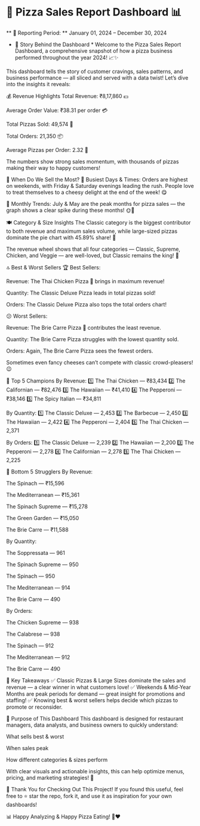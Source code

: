 # 🍕 Pizza Sales Report Dashboard 📊

** 📅 Reporting Period: ** 
January 01, 2024 – December 30, 2024

* 📖 Story Behind the Dashboard *
Welcome to the Pizza Sales Report Dashboard, a comprehensive snapshot of how a pizza business performed throughout the year 2024! 📈✨

This dashboard tells the story of customer cravings, sales patterns, and business performance — all sliced and served with a data twist! Let’s dive into the insights it reveals:

💰 Revenue Highlights
Total Revenue: ₹8,17,860 💵

Average Order Value: ₹38.31 per order 💳

Total Pizzas Sold: 49,574 🍕

Total Orders: 21,350 📦

Average Pizzas per Order: 2.32 🧾

The numbers show strong sales momentum, with thousands of pizzas making their way to happy customers!

📅 When Do We Sell the Most?
🔹 Busiest Days & Times:
Orders are highest on weekends, with Friday & Saturday evenings leading the rush. People love to treat themselves to a cheesy delight at the end of the week! 😋

🔹 Monthly Trends:
July & May are the peak months for pizza sales — the graph shows a clear spike during these months! 🌞🍕

🍽️ Category & Size Insights
The Classic category is the biggest contributor to both revenue and maximum sales volume, while large-sized pizzas dominate the pie chart with 45.89% share! 🍕

The revenue wheel shows that all four categories — Classic, Supreme, Chicken, and Veggie — are well-loved, but Classic remains the king! 👑

🔝 Best & Worst Sellers
🏆 Best Sellers:

Revenue: The Thai Chicken Pizza 🍗 brings in maximum revenue!

Quantity: The Classic Deluxe Pizza leads in total pizzas sold!

Orders: The Classic Deluxe Pizza also tops the total orders chart!

😕 Worst Sellers:

Revenue: The Brie Carre Pizza 🧀 contributes the least revenue.

Quantity: The Brie Carre Pizza struggles with the lowest quantity sold.

Orders: Again, The Brie Carre Pizza sees the fewest orders.

Sometimes even fancy cheeses can’t compete with classic crowd-pleasers! 😉

🥇 Top 5 Champions
By Revenue:
1️⃣ The Thai Chicken — ₹83,434
2️⃣ The Californian — ₹82,476
3️⃣ The Hawaiian — ₹41,410
4️⃣ The Pepperoni — ₹38,146
5️⃣ The Spicy Italian — ₹34,811

By Quantity:
1️⃣ The Classic Deluxe — 2,453
2️⃣ The Barbecue — 2,450
3️⃣ The Hawaiian — 2,422
4️⃣ The Pepperoni — 2,404
5️⃣ The Thai Chicken — 2,371

By Orders:
1️⃣ The Classic Deluxe — 2,239
2️⃣ The Hawaiian — 2,200
3️⃣ The Pepperoni — 2,278
4️⃣ The Californian — 2,278
5️⃣ The Thai Chicken — 2,225

🥄 Bottom 5 Strugglers
By Revenue:

The Spinach — ₹15,596

The Mediterranean — ₹15,361

The Spinach Supreme — ₹15,278

The Green Garden — ₹15,050

The Brie Carre — ₹11,588

By Quantity:

The Soppressata — 961

The Spinach Supreme — 950

The Spinach — 950

The Mediterranean — 914

The Brie Carre — 490

By Orders:

The Chicken Supreme — 938

The Calabrese — 938

The Spinach — 912

The Mediterranean — 912

The Brie Carre — 490

🎯 Key Takeaways
✅ Classic Pizzas & Large Sizes dominate the sales and revenue — a clear winner in what customers love!
✅ Weekends & Mid-Year Months are peak periods for demand — great insight for promotions and staffing!
✅ Knowing best & worst sellers helps decide which pizzas to promote or reconsider.

📌 Purpose of This Dashboard
This dashboard is designed for restaurant managers, data analysts, and business owners to quickly understand:

What sells best & worst

When sales peak

How different categories & sizes perform

With clear visuals and actionable insights, this can help optimize menus, pricing, and marketing strategies! 🎉

🚀 Thank You for Checking Out This Project!
If you found this useful, feel free to ⭐ star the repo, fork it, and use it as inspiration for your own dashboards!

📊 Happy Analyzing & Happy Pizza Eating! 🍕❤️
